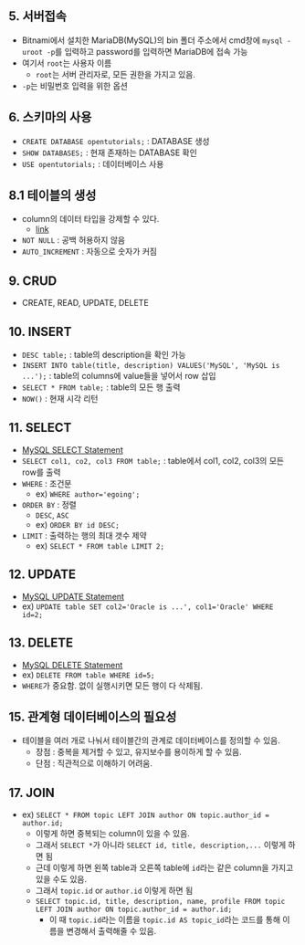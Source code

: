 ## 5. 서버접속
- Bitnami에서 설치한 MariaDB(MySQL)의 bin 폴더 주소에서 cmd창에 `mysql -uroot -p`를 입력하고 password를 입력하면 MariaDB에 접속 가능
- 여기서 `root`는 사용자 이름
  - `root`는 서버 관리자로, 모든 권한을 가지고 있음. 
- `-p`는 비밀번호 입력을 위한 옵션

## 6. 스키마의 사용
- `CREATE DATABASE opentutorials;` : DATABASE 생성
- `SHOW DATABASES;` : 현재 존재하는 DATABASE 확인
- `USE opentutorials;` : 데이터베이스 사용

## 8.1 테이블의 생성
- column의 데이터 타입을 강제할 수 있다. 
  - [link](https://www.w3schools.com/sql/sql_datatypes.asp)
- `NOT NULL` : 공백 허용하지 않음
- `AUTO_INCREMENT` : 자동으로 숫자가 커짐

## 9. CRUD
- CREATE, READ, UPDATE, DELETE

## 10. INSERT
- `DESC table;` : table의 description을 확인 가능
- `INSERT INTO table(title, description) VALUES('MySQL', 'MySQL is ...');` : table의 columns에 value들을 넣어서 row 삽입
- `SELECT * FROM table;` : table의 모든 행 출력
- `NOW()` : 현재 시각 리턴

## 11. SELECT
- [MySQL SELECT Statement](https://dev.mysql.com/doc/refman/8.0/en/select.html)
- `SELECT col1, co2, col3 FROM table;` : table에서 col1, col2, col3의 모든 row를 출력
- `WHERE` : 조건문 
  - ex) `WHERE author='egoing';`
- `ORDER BY` : 정렬
  - `DESC`, `ASC`
  - ex) `ORDER BY id DESC;`
- `LIMIT` : 출력하는 행의 최대 갯수 제약
  - ex) `SELECT * FROM table LIMIT 2;`

## 12. UPDATE
- [MySQL UPDATE Statement](https://dev.mysql.com/doc/refman/8.0/en/update.html)
- ex) `UPDATE table SET col2='Oracle is ...', col1='Oracle' WHERE id=2;`

## 13. DELETE
- [MySQL DELETE Statement](https://dev.mysql.com/doc/refman/8.0/en/delete.html)
- ex) `DELETE FROM table WHERE id=5;`
- `WHERE`가 중요함. 없이 실행시키면 모든 행이 다 삭제됨.

## 15. 관계형 데이터베이스의 필요성
- 테이블을 여러 개로 나눠서 테이블간의 관계로 데이터베이스를 정의할 수 있음.
  - 장점 : 중복을 제거할 수 있고, 유지보수를 용이하게 할 수 있음.
  - 단점 : 직관적으로 이해하기 어려움.

## 17. JOIN
- ex) `SELECT * FROM topic LEFT JOIN author ON topic.author_id = author.id;`
  - 이렇게 하면 중복되는 column이 있을 수 있음.
  - 그래서 `SELECT *`가 아니라 `SELECT id, title, description,...` 이렇게 하면 됨
  - 근데 이렇게 하면 왼쪽 table과 오른쪽 table에 `id`라는 같은 column을 가지고 있을 수도 있음.
  - 그래서 `topic.id` or `author.id` 이렇게 하면 됨
  - `SELECT topic.id, title, description, name, profile FROM topic LEFT JOIN author ON topic.author_id = author.id;`
    - 이 때 `topic.id`라는 이름을 `topic.id AS topic_id`라는 코드를 통해 이름을 변경해서 출력해줄 수 있음.
